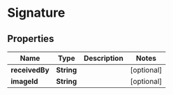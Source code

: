 

# Signature

## Properties

Name | Type | Description | Notes
------------ | ------------- | ------------- | -------------
**receivedBy** | **String** |  |  [optional]
**imageId** | **String** |  |  [optional]



